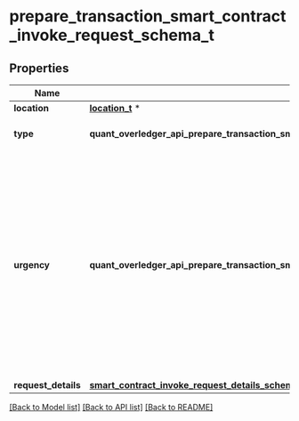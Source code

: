 # prepare_transaction_smart_contract_invoke_request_schema_t

## Properties
Name | Type | Description | Notes
------------ | ------------- | ------------- | -------------
**location** | [**location_t**](location.md) \* |  | 
**type** | **quant_overledger_api_prepare_transaction_smart_contract_invoke_request_schema_TYPE_e** | The type of the transaction | 
**urgency** | **quant_overledger_api_prepare_transaction_smart_contract_invoke_request_schema_URGENCY_e** | This value defines how fast a transaction is processed on a network. A faster processing requirement will result in higher fees. If the urgency field is not provided, the default setting is normal | 
**request_details** | [**smart_contract_invoke_request_details_schema_t**](smart_contract_invoke_request_details_schema.md) \* |  | [optional] 

[[Back to Model list]](../README.md#documentation-for-models) [[Back to API list]](../README.md#documentation-for-api-endpoints) [[Back to README]](../README.md)


